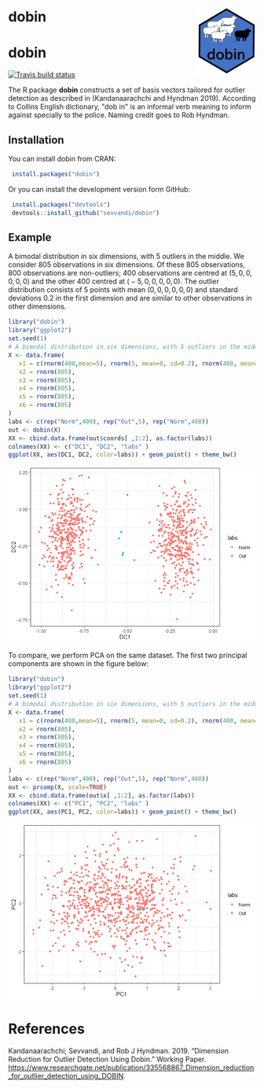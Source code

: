 
dobin <img src='man/figures/logo.png' align="right" height="132.5" />
=====================================================================

dobin
=====

[![Travis build status](https://travis-ci.org/sevvandi/dobin.svg?branch=master)](https://travis-ci.org/sevvandi/dobin)

The R package **dobin** constructs a set of basis vectors tailored for outlier detection as described in (Kandanaarachchi and Hyndman 2019). According to Collins English dictionary, "dob in" is an informal verb meaning to inform against specially to the police. Naming credit goes to Rob Hyndman.

Installation
------------

You can install dobin from CRAN:

``` r
 install.packages("dobin")
```

Or you can install the development version form GitHub:

``` r
 install.packages("devtools")
 devtools::install_github("sevvandi/dobin")
```

Example
-------

A bimodal distribution in six dimensions, with 5 outliers in the middle. We consider 805 observations in six dimensions. Of these 805 observations, 800 observations are non-outliers; 400 observations are centred at (5, 0, 0, 0, 0, 0) and the other 400 centred at ( − 5, 0, 0, 0, 0, 0). The outlier distribution consists of 5 points with mean (0, 0, 0, 0, 0, 0) and standard deviations 0.2 in the first dimension and are similar to other observations in other dimensions.

``` r
library("dobin")
library("ggplot2")
set.seed(1)
# A bimodal distribution in six dimensions, with 5 outliers in the middle.
X <- data.frame(
   x1 = c(rnorm(400,mean=5), rnorm(5, mean=0, sd=0.2), rnorm(400, mean=-5)),
   x2 = rnorm(805),
   x3 = rnorm(805),
   x4 = rnorm(805),
   x5 = rnorm(805),
   x6 = rnorm(805)
)
labs <- c(rep("Norm",400), rep("Out",5), rep("Norm",400))
out <- dobin(X)
XX <- cbind.data.frame(out$coords[ ,1:2], as.factor(labs))
colnames(XX) <- c("DC1", "DC2", "labs" )
ggplot(XX, aes(DC1, DC2, color=labs)) + geom_point() + theme_bw()
```

![](man/figures/bimodal-1.png)

To compare, we perform PCA on the same dataset. The first two principal components are shown in the figure below:

``` r
library("dobin")
library("ggplot2")
set.seed(1)
# A bimodal distribution in six dimensions, with 5 outliers in the middle.
X <- data.frame(
   x1 = c(rnorm(400,mean=5), rnorm(5, mean=0, sd=0.2), rnorm(400, mean=-5)),
   x2 = rnorm(805),
   x3 = rnorm(805),
   x4 = rnorm(805),
   x5 = rnorm(805),
   x6 = rnorm(805)
)
labs <- c(rep("Norm",400), rep("Out",5), rep("Norm",400))
out <- prcomp(X, scale=TRUE)
XX <- cbind.data.frame(out$x[ ,1:2], as.factor(labs))
colnames(XX) <- c("PC1", "PC2", "labs" )
ggplot(XX, aes(PC1, PC2, color=labs)) + geom_point() + theme_bw()
```

![](man/figures/bimodal_pca-1.png)

References
==========

Kandanaarachchi, Sevvandi, and Rob J Hyndman. 2019. “Dimension Reduction for Outlier Detection Using Dobin.” Working Paper. <https://www.researchgate.net/publication/335568867_Dimension_reduction_for_outlier_detection_using_DOBIN>.
